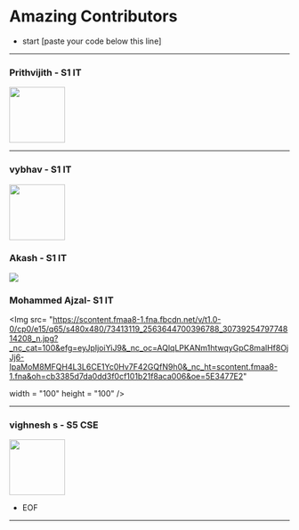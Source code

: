 
# Amazing Contributors 

- start [paste your code below this line]

---------
### Prithvijith  - S1 IT
<Img src= "https://scontent.fmaa8-1.fna.fbcdn.net/v/t1.0-0/cp0/e15/q65/p320x320/67134487_2454416001343431_1253198197715632128_n.jpg?_nc_cat=100&efg=eyJpIjoiYiJ9&_nc_oc=AQm5IBsT7REBrlEVFCj303jp4igKuxMY8YD_yvZEgPeqaRhJVak2wzERYGtHrp9Z_mg&_nc_ht=scontent.fmaa8-1.fna&oh=67a70d3433b2c9c1ce798ccc1d566ab2&oe=5E3744F8"
width = "100"
height = "100"
/>

---------

 
### vybhav  - S1 IT
<Img src= "https://scontent.fmaa8-1.fna.fbcdn.net/v/t1.0-0/cp0/e15/q65/p320x320/34344553_2075873066005341_7600920489791324160_n.jpg?_nc_cat=106&efg=eyJpIjoiYiJ9&_nc_oc=AQmAHN9m-joyUG77yk3ecgiRvGptew1yi-Aj8FaCnNy3W3p95sV597Kb0-Vdu6HLMJc&_nc_ht=scontent.fmaa8-1.fna&oh=468de00ec223feaab13c0682ea5df46a&oe=5E2C7360"
width = "100"
height = "100"
/>



### Akash - S1 IT
<Img src= "https://scontent.fmaa8-1.fna.fbcdn.net/v/t1.0-9/fr/cp0/e15/q65/72612650_966944103638657_7498475589817335808_o.jpg?_nc_cat=109&efg=eyJpIjoiYiJ9&_nc_oc=AQkjmkzAKiH8LQJoKfGCf_UOg2fr3MzOJagT8o8BgZzI8rsHdgPndv4oyCSVeHrj9v4&_nc_ht=scontent.fmaa8-1.fna&oh=4d46fd94964f44cb0021d151d9fda02f&oe=5E2989A3"/>


### Mohammed Ajzal- S1 IT
<Img src= "https://scontent.fmaa8-1.fna.fbcdn.net/v/t1.0-0/cp0/e15/q65/s480x480/73413119_2563644700396788_3073925479774814208_n.jpg?_nc_cat=100&efg=eyJpIjoiYiJ9&_nc_oc=AQlqLPKANm1htwqyGpC8malHf8OjJj6-IpaMoM8MFQH4L3L6CE1Yc0Hv7F42GQfN9h0&_nc_ht=scontent.fmaa8-1.fna&oh=cb3385d7da0dd3f0cf101b21f8aca006&oe=5E3477E2"

width = "100"
height = "100"
/>

---------
### vighnesh s - S5 CSE
<Img src= "https://scontent.fmaa8-1.fna.fbcdn.net/v/t1.0-0/cp0/e15/q65/p370x247/56173238_2136785283072198_7014739208589803520_n.jpg?_nc_cat=104&efg=eyJpIjoiYiJ9&_nc_oc=AQlmdAbumfCjo7DqrD4DXzNHplcUrMkD2jbDRyt3_hIOGDaeam1josJ8eVgJhMwYCCA&_nc_ht=scontent.fmaa8-1.fna&oh=d1a449630aa84149d70fdc90471344a3&oe=5E38E1E1"
width = "100"
height = "100"
/>

- EOF
--------

